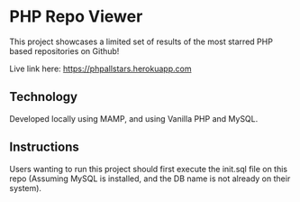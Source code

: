 # PHP Repo Viewer

This project showcases a limited set of results of the most starred PHP based repositories on Github!

Live link here: https://phpallstars.herokuapp.com


## Technology

Developed locally using MAMP, and using Vanilla PHP and MySQL.

## Instructions
Users wanting to run this project should first execute the init.sql file on this repo (Assuming MySQL is installed, and the DB name is not already on their system).
